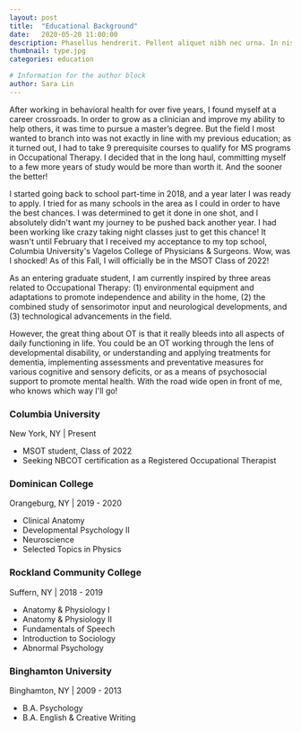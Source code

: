 ```yaml
---
layout: post
title:  "Educational Background"
date:   2020-05-20 11:00:00
description: Phasellus hendrerit. Pellent aliquet nibh nec urna. In nis aliquet vel, dapibus id,mattis.
thumbnail: type.jpg
categories: education

# Information for the author block
author: Sara Lin
---
```


After working in behavioral health for over five years, I found myself at a career crossroads. In order to grow as a clinician and improve my ability to help others, it was time to pursue a master’s degree. But the field I most wanted to branch into was not exactly in line with my previous education; as it turned out, I had to take 9 prerequisite courses to qualify for MS programs in Occupational Therapy. I decided that in the long haul, committing myself to a few more years of study would be more than worth it. And the sooner the better!

I started going back to school part-time in 2018, and a year later I was ready to apply. I tried for as many schools in the area as I could in order to have the best chances. I was determined to get it done in one shot, and I absolutely didn't want my journey to be pushed back another year. I had been working like crazy taking night classes just to get this chance! It wasn't until February that I received my acceptance to my top school, Columbia University's Vagelos College of Physicians & Surgeons. Wow, was I shocked! As of this Fall, I will officially be in the MSOT Class of 2022!

As an entering graduate student, I am currently inspired by three areas related to Occupational Therapy: (1) environmental equipment and adaptations to promote independence and ability in the home, (2) the combined study of sensorimotor input and neurological developments, and (3) technological advancements in the field. 

However, the great thing about OT is that it really bleeds into all aspects of daily functioning in life. You could be an OT working through the lens of developmental disability, or understanding and applying treatments for dementia, implementing assessments and preventative measures for various cognitive and sensory deficits, or as a means of psychosocial support to promote mental health. With the road wide open in front of me, who knows which way I'll go!

<h3>Columbia University</h3>
New York, NY | Present

* MSOT student, Class of 2022
* Seeking NBCOT certification as a Registered Occupational Therapist 

<h3>Dominican College</h3> 
Orangeburg, NY | 2019 - 2020

* Clinical Anatomy
* Developmental Psychology II
* Neuroscience
* Selected Topics in Physics

<h3>Rockland Community College</h3> 
Suffern, NY | 2018 - 2019

* Anatomy & Physiology I
* Anatomy & Physiology II
* Fundamentals of Speech
* Introduction to Sociology
* Abnormal Psychology

<h3>Binghamton University</h3>
Binghamton, NY | 2009 - 2013

* B.A. Psychology
* B.A. English & Creative Writing




